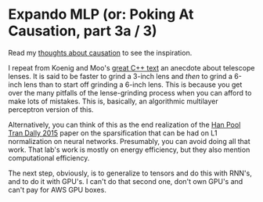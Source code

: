 Expando MLP (or: Poking At Causation, part 3a / 3)
===

Read my [thoughts about causation](http://howonlee.github.io/2016/01/21/Poking-20At-20Causation1.html) to see the inspiration.

I repeat from Koenig and Moo's [great C++ text](http://www.amazon.com/Accelerated-C-Practical-Programming-Example/dp/020170353X) an anecdote about telescope lenses. It is said to be faster to grind a 3-inch lens and _then_ to grind a 6-inch lens than to start off grinding a 6-inch lens. This is because you get over the many pitfalls of the lense-grinding process when you can afford to make lots of mistakes. This is, basically, an algorithmic multilayer perceptron version of this.

Alternatively, you can think of this as the end realization of the [Han Pool Tran Dally 2015](http://arxiv.org/abs/1506.02626) paper on the sparsification that can be had on L1 normalization on neural networks. Presumably, you can avoid doing all that work. That lab's work is mostly on energy efficiency, but they also mention computational efficiency.

The next step, obviously, is to generalize to tensors and do this with RNN's, and to do it with GPU's. I can't do that second one, don't own GPU's and can't pay for AWS GPU boxes.
